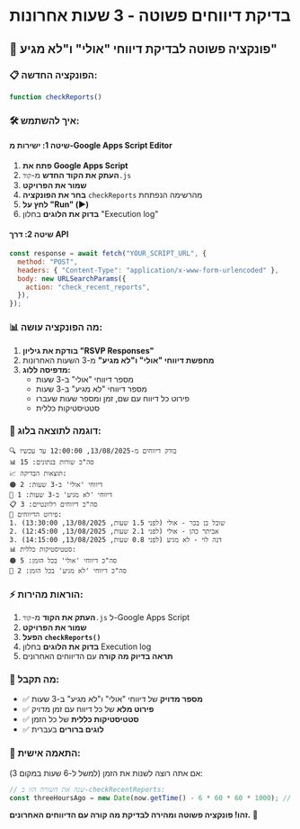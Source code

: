 # בדיקת דיווחים פשוטה - 3 שעות אחרונות

## 🚀 פונקציה פשוטה לבדיקת דיווחי "אולי" ו"לא מגיע"

### 📋 הפונקציה החדשה:

```javascript
function checkReports()
```

### 🛠️ איך להשתמש:

#### **שיטה 1: ישירות מ-Google Apps Script Editor**

1. **פתח את Google Apps Script**
2. **העתק את הקוד החדש** מ-`קוד.js`
3. **שמור את הפרויקט**
4. **בחר את הפונקציה** `checkReports` מהרשימה הנפתחת
5. **לחץ על "Run" (▶️)**
6. **בדוק את הלוגים** בחלון "Execution log"

#### **שיטה 2: דרך API**

```javascript
const response = await fetch("YOUR_SCRIPT_URL", {
  method: "POST",
  headers: { "Content-Type": "application/x-www-form-urlencoded" },
  body: new URLSearchParams({
    action: "check_recent_reports",
  }),
});
```

### 📊 מה הפונקציה עושה:

1. **בודקת את גיליון "RSVP Responses"**
2. **מחפשת דיווחי "אולי" ו"לא מגיע"** מ-3 השעות האחרונות
3. **מדפיסה ללוג:**
   - מספר דיווחי "אולי" ב-3 שעות
   - מספר דיווחי "לא מגיע" ב-3 שעות
   - פירוט כל דיווח עם שם, זמן ומספר שעות שעברו
   - סטטיסטיקות כללית

### 📝 דוגמה לתוצאה בלוג:

```
🔍 בודק דיווחים מ-13/08/2025, 12:00:00 עד עכשיו
📊 סה"כ שורות בנתונים: 15
📈 תוצאות הבדיקה:
🟠 דיווחי 'אולי' ב-3 שעות: 2
🔴 דיווחי 'לא מגיע' ב-3 שעות: 1
📋 סה"כ דיווחים רלוונטיים: 3
📝 פירוט הדיווחים:
1. שובל בן בכר - אולי (לפני 1.5 שעות, 13/08/2025, 13:30:00)
2. אביתר כהן - אולי (לפני 2.1 שעות, 13/08/2025, 12:45:00)
3. דנה לוי - לא מגיע (לפני 0.8 שעות, 13/08/2025, 14:15:00)
📊 סטטיסטיקות כללית:
🟠 סה"כ דיווחי 'אולי' בכל הזמן: 5
🔴 סה"כ דיווחי 'לא מגיע' בכל הזמן: 2
```

### ⚡ הוראות מהירות:

1. **העתק את הקוד** מ-`קוד.js` ל-Google Apps Script
2. **שמור את הפרויקט**
3. **הפעל `checkReports()`**
4. **בדוק את הלוגים** בחלון Execution log
5. **תראה בדיוק מה קורה** עם הדיווחים האחרונים

### 🎯 מה תקבל:

- ✅ **מספר מדויק** של דיווחי "אולי" ו"לא מגיע" ב-3 שעות
- ✅ **פירוט מלא** של כל דיווח עם זמן מדויק
- ✅ **סטטיסטיקות כללית** של כל הזמן
- ✅ **לוגים ברורים** בעברית

### 🔧 התאמה אישית:

אם אתה רוצה לשנות את הזמן (למשל ל-6 שעות במקום 3):

```javascript
// שנה את השורה הזו ב-checkRecentReports:
const threeHoursAgo = new Date(now.getTime() - 6 * 60 * 60 * 1000); // 6 שעות
```

**זהו! פונקציה פשוטה ומהירה לבדיקת מה קורה עם הדיווחים האחרונים.** 🎉
